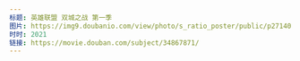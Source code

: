 ```yaml
---
标题: 英雄联盟 双城之战 第一季
图片: https://img9.doubanio.com/view/photo/s_ratio_poster/public/p2714077426.jpg
时时: 2021
链接: https://movie.douban.com/subject/34867871/
---
```

